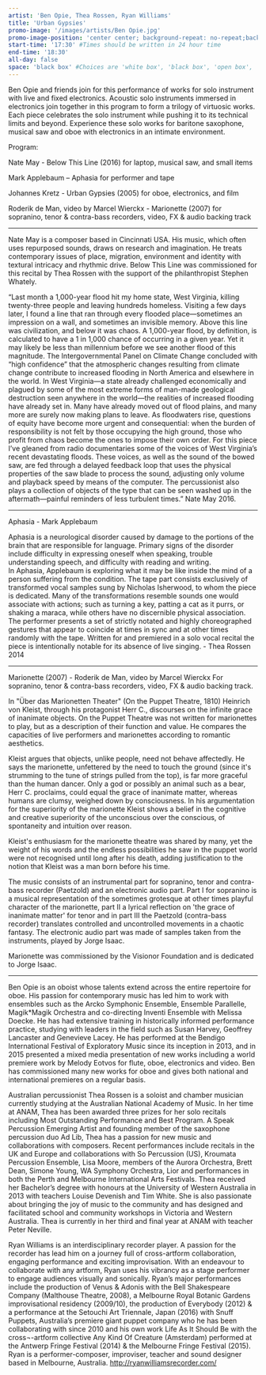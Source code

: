 ```yaml
---
artist: 'Ben Opie, Thea Rossen, Ryan Williams'
title: 'Urban Gypsies'
promo-image: '/images/artists/Ben Opie.jpg'
promo-image-position: 'center center; background-repeat: no-repeat;background-size: contain' # need a better responsive solution
start-time: '17:30' #Times should be written in 24 hour time
end-time: '18:30'
all-day: false
space: 'black box' #Choices are 'white box', 'black box', 'open box', 'grounds'
---
```

<!-- Description -->
Ben Opie and friends join for this performance of works for solo instrument with live and fixed electronics. Acoustic solo instruments immersed in electronics join together in this program to form a trilogy of virtuosic works. Each piece celebrates the solo instrument while pushing it to its technical limits and beyond. Experience these solo works for baritone saxophone, musical saw and oboe with electronics in an intimate environment.

Program:

Nate May - Below This Line (2016) for laptop, musical saw, and small items

Mark Applebaum – Aphasia for performer and tape

Johannes Kretz - Urban Gypsies (2005) for oboe, electronics, and film

Roderik de Man, video by Marcel Wierckx - Marionette (2007) for sopranino, tenor & contra-bass recorders, video, FX & audio backing track

---

Nate May is a composer based in Cincinnati USA. His music, which often uses repurposed sounds, draws on research and imagination. He treats contemporary issues of place, migration, environment and identity with textural intricacy and rhythmic drive. Below This Line was commissioned for this recital by Thea Rossen with the support of the philanthropist Stephen Whately.

“Last month a 1,000-year flood hit my home state, West Virginia, killing twenty-three people and leaving hundreds homeless. Visiting a few days later, I found a line that ran through every flooded place—sometimes an impression on a wall, and sometimes an invisible memory. Above this line was civilization, and below it was chaos. A 1,000-year flood, by definition, is calculated to have a 1 in 1,000 chance of occurring in a given year. Yet it may likely be less than millennium before we see another flood of this magnitude. The Intergovernmental Panel on Climate Change concluded with “high confidence” that the atmospheric changes resulting from climate change contribute to increased flooding in North America and elsewhere in the world. In West Virginia—a state already challenged economically and plagued by some of the most extreme forms of man-made geological destruction seen anywhere in the world—the realities of increased flooding have already set in. Many have already moved out of flood plains, and many more are surely now making plans to leave. As floodwaters rise, questions of equity have become more urgent and consequential: when the burden of responsibility is not felt by those occupying the high ground, those who profit from chaos become the ones to impose their own order.
For this piece I’ve gleaned from radio documentaries some of the voices of West Virginia’s recent devastating floods. These voices, as well as the sound of the bowed saw, are fed through a delayed feedback loop that uses the physical properties of the saw blade to process the sound, adjusting only volume and playback speed by means of the computer. The percussionist also plays a collection of objects of the type that can be seen washed up in the aftermath—painful reminders of less turbulent times.” Nate May 2016.

---

Aphasia - Mark Applebaum

Aphasia is a neurological disorder caused by damage to the portions of the brain that are responsible for language. Primary signs of the disorder include difficulty in expressing oneself when speaking, trouble understanding speech, and difficulty with reading and writing.
 
In Aphasia, Applebaum is exploring what it may be like inside the mind of a person suffering from the condition. The tape part consists exclusively of transformed vocal samples sung by Nicholas Isherwood, to whom the piece is dedicated. Many of the transformations resemble sounds one would associate with actions; such as turning a key, patting a cat as it purrs, or shaking a maraca, while others have no discernible physical association. The performer presents a set of strictly notated and highly choreographed gestures that appear to coincide at times in sync and at other times randomly with the tape. Written for and premiered in a solo vocal recital the piece is intentionally notable for its absence of live singing. - Thea Rossen 2014

---

Marionette (2007) - Roderik de Man, video by Marcel Wierckx
For sopranino, tenor & contra-bass recorders, video, FX & audio backing track.

In "Über das Marionetten Theater" (On the Puppet Theatre, 1810) Heinrich von Kleist, through his protagonist Herr C., discourses on the infinite grace of inanimate objects. On the Puppet Theatre was not written for marionettes to play, but as a description of their function and value. He compares the capacities of live performers and marionettes according to romantic aesthetics. 

Kleist argues that objects, unlike people, need not behave affectedly. He says the marionette, unfettered by the need to touch the ground (since it's strumming to the tune of strings pulled from the top), is far more graceful than the human dancer. Only a god or possibly an animal such as a bear, Herr C. proclaims, could equal the grace of inanimate matter, whereas humans are clumsy, weighed down by consciousness. In his argumentation for the superiority of the marionette Kleist shows a belief in the cognitive and creative superiority of the unconscious over the conscious, of spontaneity and intuition over reason.

Kleist's enthusiasm for the marionette theatre was shared by many, yet the weight of his words and the endless possibilities he saw in the puppet world were not recognised until long after his death, adding justification to the notion that Kleist was a man born before his time.

The music consists of an instrumental part for sopranino, tenor and contra-bass recorder (Paetzold) and an electronic audio part. Part I for sopranino is a musical representation of the sometimes grotesque at other times playful character of the marionette, part II a lyrical reflection on 'the grace of inanimate matter' for tenor and in part III the Paetzold (contra-bass recorder) translates controlled and uncontrolled movements in a chaotic fantasy. The electronic audio part was made of samples taken from the instruments, played by Jorge Isaac. 

Marionette was commissioned by the Visionor Foundation and is dedicated to Jorge Isaac.

---

<!-- Bio -->
Ben Opie is an oboist whose talents extend across the entire repertoire for oboe. His passion for contemporary music has led him to work with ensembles such as the Arcko Symphonic Ensemble, Ensemble Parallelle, Magik*Magik Orchestra and co-directing Inventi Ensemble with Melissa Doecke. He has had extensive training in historically informed performance practice, studying with leaders in the field such as Susan Harvey, Geoffrey Lancaster and Genevieve Lacey. He has performed at the Bendigo International Festival of Exploratory Music since its inception in 2013, and in 2015 presented a mixed media presentation of
new works including a world premiere work by Melody Eotvos for flute, oboe, electronics and video. Ben has commissioned many new works for oboe and gives both national and international premieres on a regular basis.

Australian percussionist Thea Rossen is a soloist and chamber musician currently studying at the Australian National Academy of Music. In her time at ANAM, Thea has been awarded three prizes for her solo recitals including Most Outstanding Performance and Best Program. A Speak Percussion Emerging Artist and founding member of the saxophone percussion duo Ad Lib, Thea has a passion for new music and collaborations with composers. Recent performances include recitals in the UK and Europe and collaborations with So Percussion (US), Kroumata Percussion Ensemble, Lisa Moore, members of the Aurora Orchestra, Brett Dean, Simone Young, WA Symphony Orchestra, Lior and performances in both the Perth and Melbourne International Arts Festivals. Thea received her Bachelor’s degree with honours at the University of Western Australia in 2013 with teachers Louise Devenish and Tim White. She is also passionate about bringing the joy of music to the community and has designed and facilitated school and community workshops in Victoria and Western Australia. Thea is currently in her third and final year at ANAM with teacher Peter Neville.

Ryan Williams is an interdisciplinary recorder player. A passion for the recorder has lead him on a journey full of cross-artform collaboration, engaging performance and exciting improvisation. With an endeavour to collaborate with any artform, Ryan uses his vibrancy as a stage performer to engage audiences visually and sonically.
Ryan’s major performances include the production of Venus & Adonis with the Bell Shakespeare Company (Malthouse Theatre, 2008), a Melbourne Royal Botanic Gardens improvisational residency (2009/10), the production of Everybody (2012) & a performance at the Setouchi Art Triennale, Japan (2016) with Snuff Puppets, Australia’s premiere giant puppet company who he has been collaborating with since 2010 and his own work Life As It Should Be with the cross¬-artform collective Any Kind Of Creature (Amsterdam) performed at the Antwerp Fringe Festival (2014) & the Melbourne Fringe Festival (2015).
Ryan is a performer-composer, improviser, teacher and sound designer based in Melbourne, Australia.
http://ryanwilliamsrecorder.com/
